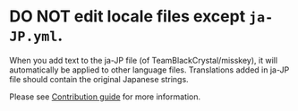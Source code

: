 # **DO NOT edit locale files** except `ja-JP.yml`.

When you add text to the ja-JP file (of TeamBlackCrystal/misskey), it will automatically be applied to other language files.
Translations added in ja-JP file should contain the original Japanese strings.

Please see [Contribution guide](../CONTRIBUTING.md) for more information.
